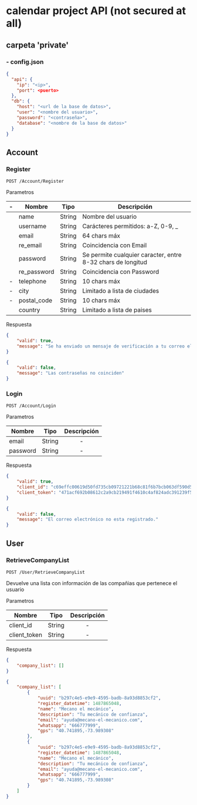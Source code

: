 # calendar project API (not secured at all)

## carpeta 'private'

### - config.json

```JSON
{
  "api": {
    "ip": "<ip>",
    "port": <puerto>
  },
  "db": {
    "host": "<url de la base de datos>",
    "user": "<nombre del usuario>",
    "password": "<contraseña>",
    "database": "<nombre de la base de datos>"
  }
}
```

## Account

### Register

```
POST /Account/Register
```

Parametros

| - | Nombre | Tipo | Descripción |
|---|---|---|---|
| | name | String | Nombre del usuario |
| | username | String | Carácteres permitidos: a-Z, 0-9, _ |
| | email | String | 64 chars máx |
| | re_email | String | Coincidencia con Email |
| | password | String | Se permite cualquier caracter, entre 8-32 chars de longitud |
| | re_password | String | Coincidencia con Password |
|-| telephone | String | 10 chars máx |
|-| city | String | Limitado a lista de ciudades |
|-| postal_code | String | 10 chars máx |
| | country | String | Limitado a lista de paises |

Respuesta
```Json
{
    "valid": true,
    "message": "Se ha enviado un mensaje de verificación a tu correo electrónico."
}
```
```Json
{
	"valid": false,
    "message": "Las contraseñas no coinciden"
}
```

### Login

```
POST /Account/Login
```

Parametros

| Nombre | Tipo | Descripción |
|---|---|:--:|
| email | String | - |
| password | String | - |

Respuesta
```Json
{
	"valid": true,
    "client_id": "c69effc00619d50fd735cb09721221b68c81f6b7bcb063df590d5bd7c68c0d7b",
    "client_token": "471acf692b08612c2a9cb219491f4610c4af824adc391239f512105a83ec2312"
}
```
```Json
{
	"valid": false,
    "message": "El correo electrónico no esta registrado."
}
```

## User

### RetrieveCompanyList

```
POST /User/RetrieveCompanyList
```

Devuelve una lista con información de las compañias que pertenece el usuario

Parametros

| Nombre | Tipo | Descripción |
|---|---|:--:|
| client_id | String | - |
| client_token | String | - |

Respuesta

```Json
{
	"company_list": []
}
```
```Json
{
	"company_list": [
    	{
        	"uuid": "b297c4e5-e9e9-4595-badb-8a93d8853cf2",
            "register_datetime": 1487865048,
            "name": "Mecano el mecánico",
            "description": "Tu mecánico de confianza",
            "email": "ayuda@mecano-el-mecanico.com",
            "whatsapp": "666777999",
            "gps": "40.741895,-73.989308"
        },
    	{
        	"uuid": "b297c4e5-e9e9-4595-badb-8a93d8853cf2",
            "register_datetime": 1487865048,
            "name": "Mecano el mecánico",
            "description": "Tu mecánico de confianza",
            "email": "ayuda@mecano-el-mecanico.com",
            "whatsapp": "666777999",
            "gps": "40.741895,-73.989308"
        }
    ]
}
```
